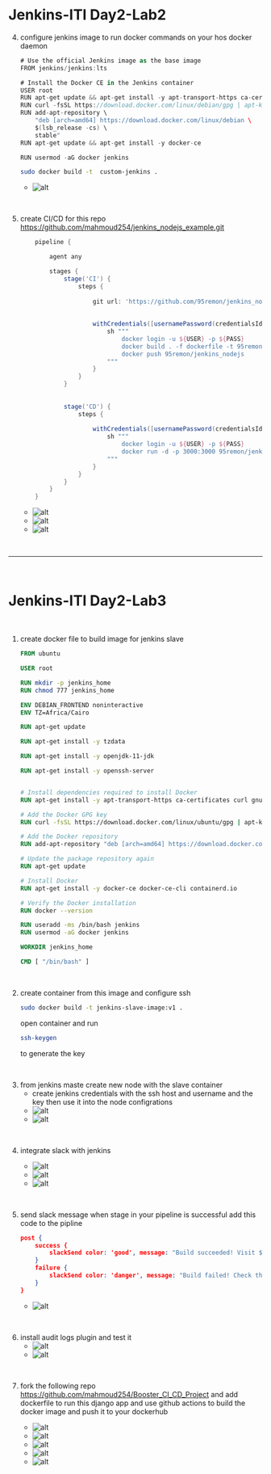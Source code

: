# Jenkins-ITI Day2-Lab2

4. configure jenkins image to run docker commands on your hos docker daemon
    ```groovy
    # Use the official Jenkins image as the base image
    FROM jenkins/jenkins:lts

    # Install the Docker CE in the Jenkins container
    USER root
    RUN apt-get update && apt-get install -y apt-transport-https ca-certificates curl gnupg-agent software-properties-common
    RUN curl -fsSL https://download.docker.com/linux/debian/gpg | apt-key add -
    RUN add-apt-repository \
        "deb [arch=amd64] https://download.docker.com/linux/debian \
        $(lsb_release -cs) \
        stable"
    RUN apt-get update && apt-get install -y docker-ce

    RUN usermod -aG docker jenkins
    ```
    ```bash
    sudo docker build -t  custom-jenkins .
    ```
    - ![alt](images/Lab2/4-1.png)

<br/>

5. create CI/CD for this repo https://github.com/mahmoud254/jenkins_nodejs_example.git

    ```groovy
        pipeline {

            agent any

            stages {
                stage('CI') {
                    steps {
                        
                        git url: 'https://github.com/95remon/jenkins_nodejs_example', branch: 'master'
                        
                        
                        withCredentials([usernamePassword(credentialsId: 'dockerhub', passwordVariable: 'PASS', usernameVariable: 'USER')]){
                            sh """
                                docker login -u ${USER} -p ${PASS}
                                docker build . -f dockerfile -t 95remon/jenkins_nodejs
                                docker push 95remon/jenkins_nodejs
                            """
                        }
                    }
                }
                
                
                stage('CD') {
                    steps {
                        
                        withCredentials([usernamePassword(credentialsId: 'dockerhub', passwordVariable: 'PASS', usernameVariable: 'USER')]){
                            sh """
                                docker login -u ${USER} -p ${PASS}
                                docker run -d -p 3000:3000 95remon/jenkins_nodejs
                            """
                        }
                    }
                }
            }
        }

    ```
    - ![alt](images/Lab2/5-1.png)
    - ![alt](images/Lab2/5-2.png)
    - ![alt](images/Lab2/5-3.png)

<br/>

---

<br/>

# Jenkins-ITI Day2-Lab3

<br/>

1. create docker file to build image for jenkins slave
    ```dockerfile
    FROM ubuntu

    USER root

    RUN mkdir -p jenkins_home
    RUN chmod 777 jenkins_home

    ENV DEBIAN_FRONTEND noninteractive
    ENV TZ=Africa/Cairo

    RUN apt-get update

    RUN apt-get install -y tzdata

    RUN apt-get install -y openjdk-11-jdk

    RUN apt-get install -y openssh-server


    # Install dependencies required to install Docker
    RUN apt-get install -y apt-transport-https ca-certificates curl gnupg-agent software-properties-common

    # Add the Docker GPG key
    RUN curl -fsSL https://download.docker.com/linux/ubuntu/gpg | apt-key add -

    # Add the Docker repository
    RUN add-apt-repository "deb [arch=amd64] https://download.docker.com/linux/ubuntu $(lsb_release -cs) stable"

    # Update the package repository again
    RUN apt-get update

    # Install Docker
    RUN apt-get install -y docker-ce docker-ce-cli containerd.io

    # Verify the Docker installation
    RUN docker --version

    RUN useradd -ms /bin/bash jenkins
    RUN usermod -aG docker jenkins

    WORKDIR jenkins_home

    CMD [ "/bin/bash" ]
    ```
    
<br/>


2. create container from this image and configure ssh 
    ```bash
    sudo docker build -t jenkins-slave-image:v1 .
    ```
    open container and run
    ```bash
    ssh-keygen
    ```
    to generate the key

<br/>
    

3. from jenkins maste create new node with the slave container
    - create jenkins credentials with the ssh host and username and the key then use it into the node configrations
    - ![alt](images/Lab3/3-1.png)
    - ![alt](images/Lab3/3-2.png)


<br/>
   
4. integrate slack with jenkins

    - ![alt](images/Lab3/4-1.png)
    - ![alt](images/Lab3/4-2.png)
    - ![alt](images/Lab3/4-3.png)

<br/>


5. send slack message when stage in your pipeline is successful
    add this code to the pipline 
    ```json
    post {
        success {
            slackSend color: 'good', message: "Build succeeded! Visit ${env.BUILD_URL}"
        }
        failure {
            slackSend color: 'danger', message: "Build failed! Check the logs at ${env.BUILD_URL}"
        }
    }
    ```
    - ![alt](images/Lab3/5-1.png)

<br/>


6. install audit logs plugin and test it
   - ![alt](images/Lab3/6-1.png)
   - ![alt](images/Lab3/6-2.png)

<br/>

7. fork the following repo https://github.com/mahmoud254/Booster_CI_CD_Project and add dockerfile to run this django app and use github actions to build the docker image and push it to your dockerhub

    - ![alt](images/Lab3/7-1.png)
    - ![alt](images/Lab3/7-2.png)
    - ![alt](images/Lab3/7-3.png)
    - ![alt](images/Lab3/7-4.png)
    - ![alt](images/Lab3/7-5.png)
